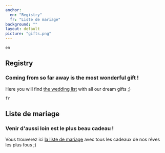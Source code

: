 ```yaml
---
anchor:
  en: "Registry"
  fr: "Liste de mariage"
background: ""
layout: default
picture: "gifts.png"
---
```

`en`

## Registry

### Coming from so far away is the most wonderful gift !

Here you will find [the wedding list](http://www.millemercismariage.com/chyej01072017wedding) with all our dream gifts ;)



`fr`

## Liste de mariage

### Venir d'aussi loin est le plus beau cadeau !

Vous trouverez ici [la liste de mariage](http://www.millemercismariage.com/chyej01072017wedding) avec tous les cadeaux de nos rêves les plus fous ;)
